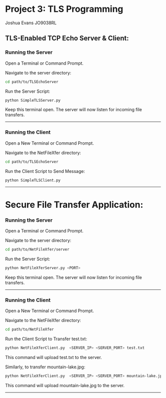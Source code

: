 # Project 3: TLS Programming 
Joshua Evans JO9038RL

## TLS-Enabled TCP Echo Server & Client:

### Running the Server
Open a Terminal or Command Prompt.

Navigate to the server directory:

```bash
cd path/to/TLSEchoServer
```
Run the Server Script:
```bash
python SimpleTLSServer.py 
```
Keep this terminal open. The server will now listen for incoming file transfers.

---

### Running the Client
Open a New Terminal or Command Prompt.

Navigate to the NetFileXfer directory:
```bash
cd path/to/TLSEchoServer
```
Run the Client Script to Send Message:
```bash
python SimpleTLSClient.py 
```

---

# Secure File Transfer Application:

### Running the Server
Open a Terminal or Command Prompt.

Navigate to the server directory:

```bash
cd path/to/NetFileXfer/server
```
Run the Server Script:
```bash
python NetFileXferServer.py <PORT>
```
Keep this terminal open. The server will now listen for incoming file transfers.

---

### Running the Client
Open a New Terminal or Command Prompt.

Navigate to the NetFileXfer directory:
```bash
cd path/to/NetFileXfer
```
Run the Client Script to Transfer test.txt:
```bash
python NetFileXferClient.py  <SERVER_IP> <SERVER_PORT> test.txt
```
This command will upload test.txt to the server.

Similarly, to transfer mountain-lake.jpg:
```bash
python NetFileXferClient.py  <SERVER_IP> <SERVER_PORT> mountain-lake.jpg
```
This command will upload mountain-lake.jpg to the server.

---


